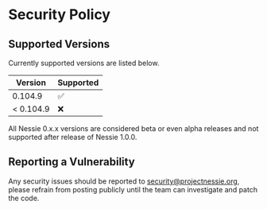 # Security Policy

## Supported Versions

Currently supported versions are listed below.

| Version  | Supported          |
|----------|--------------------|
| 0.104.9   | :white_check_mark: |
| < 0.104.9 | :x:                |

All Nessie 0.x.x versions are considered beta or even alpha releases and not supported after
release of Nessie 1.0.0.

## Reporting a Vulnerability

Any security issues should be reported to security@projectnessie.org, please refrain from posting publicly until the team can investigate and patch the code.
